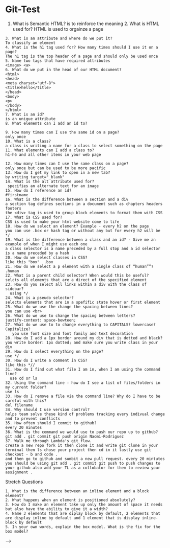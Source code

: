 # Git-Test


  1. What is Semantic HTML? 
     is to reinforce the meaning 
    2. What is HTML used for? 
     HTML is used to orgainze a page 

    3. What is an attribute and where do we put it? 
    To classify an element 
    4. What is the h1 tag used for? How many times should I use it on a page?
    The h1 tag is the top header of a page and should only be used once 
    5. Name two tags that have required attributes
    <image> <a>
    6. What do we put in the head of our HTML document? 
    <html> 
    <head>
    <meta charset="utf-8">
    <title>hello</title>
    </head>
    <body>
    <p>
    </body>
    </html>
    7. What is an id? 
    is an unique attribute
    8. What elements can I add an id to? 

    9. How many times can I use the same id on a page? 
    only once 
    10. What is a class? 
    a class is writing a name for a class to select something on the page 
    11. What elements can I add a class to? 
    h1-h6 and all other items in your web page

    12. How many times can I use the same class on a page?
    only once but can be used to be more pacific  
    13. How do I get my link to open in a new tab?
    by writing target="_blank"
    14. What is the alt attribute used for? 
     specifies an alternate text for an inage 
    15. How do I reference an id?
    #firstname 
    16. What is the difference between a section and a div
    a section tag defines sections in a document such as chapters headers footers 
    the <div> tag is used to group block elements to format them with CSS
    17. What is CSS used for? 
    CSS is used to make your html website come to life 
    18. How do we select an element? Example - every h2 on the page
    you can use .box or hash tag or without any but for every h2 will be */
    19. What is the difference between a class and an id? - Give me an example of when I might use each one
    a class selector is a name preceded by a full stop and a id selector is a name preceded by a hash 
    20. How do we select classes in CSS?
    like this "box"  .box
    21. How do we select a p element with a single class of “human””?
    .human
    22. What is a parent child selector? When would this be useful? 
    selcts all elements that are a direct of the specified element 
    23. How do you select all links within a div with the class of sidebar?
      using */
    24. What is a pseudo selector?
    selects elements that are in a spefific state hover or first element 
    25. What do we use the change the spacing between lines?
    you can use <br>
    26. What do we use to change the spacing between letters?
    justify-context: space-bewteen;
    27. What do we use to to change everything to CAPITALS? lowercase? Capitalize?
       you use font size and font family and text decoration 
    28. How do I add a 1px border around my div that is dotted and black?
    you write border: 1px dotted; and make sure you write class in your div
    29. How do I select everything on the page? 
    use */
    30. How do I write a comment in CSS?
    like this *//
    31. How do I find out what file I am in, when I am using the command line? 
      use cd or ls 
    32. Using the command line - how do I see a list of files/folders in my current folder?
    use ls 
    33. How do I remove a file via the command line? Why do I have to be careful with this? 
    del filename
    34. Why should I use version control? 
    helps team solve these kind of problems tracking every indivual change and to prevent conflicts 
    35. How often should I commit to github?
    every 20 minutes 
    36. What is the command we would use to push our repo up to github? 
    git add . git commit git push origin Naomi-Rodriguez
    37. Walk me through Lambda's git flow. 
    create a new repo fork it then clone it and write git clone in your terminal then ls chose your project then cd in it lastly use git checkout - b and code .
    and then go to github and sumbit a new pull request. every 20 mintutes you should be using git add . git commit git push to push changes to your github also add your TL as a collobator for them to review your assignment .

Stretch Questions

    1. What is the difference between an inline element and a block element?
    2. What happens when an element is positioned absolutely? 
    3. How do I make an element take up only the amount of space it needs but also have the ability to give it a width? 
    4. Name 3 elements that are diplay block by default, 2 elements that are display inline by default and 1 element that is display inline-block by default
    5. In your own words, explain the box model. What is the fix for the box model? 



   --> 